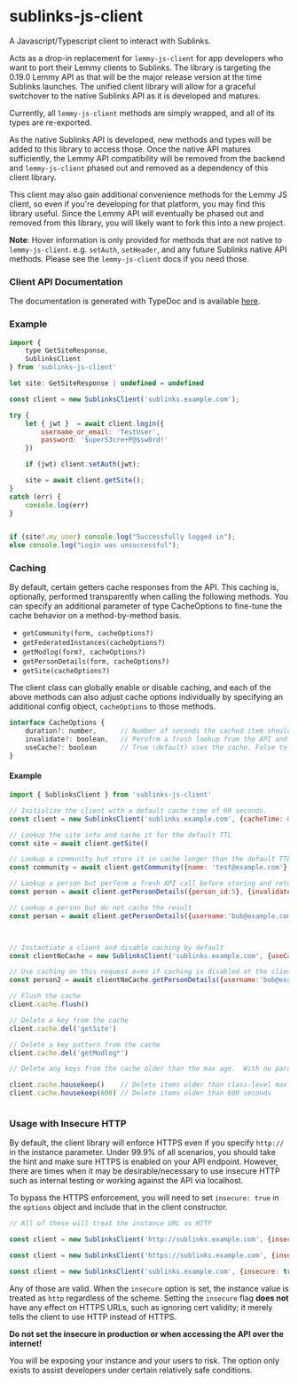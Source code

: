 # sublinks-js-client
A Javascript/Typescript client to interact with Sublinks.

Acts as a drop-in replacement for `lemmy-js-client` for app developers who want to port their Lemmy clients to Sublinks. The library is targeting the 0.19.0 Lemmy API as that will be
the major release version at the time Sublinks launches.  The unified client library will allow for a graceful switchover to the native Sublinks API as it is developed and matures.

Currently, all `lemmy-js-client` methods are simply wrapped, and all of its types are re-exported.  

As the native Sublinks API is developed, new methods and types will be added to this library to access those.  Once the native API matures sufficiently, the Lemmy API compatibility will be removed from the backend and `lemmy-js-client` phased out and removed as a dependency of this client library.

This client may also gain additional convenience methods for the Lemmy JS client, so even if you're developing for that platform, you may find this library useful. Since the Lemmy API will eventually be phased out and removed from this library, you will likely want to fork this into a new project.

**Note**: Hover information is only provided for methods that are not native to `lemmy-js-client`.  e.g. `setAuth`, `setHeader`, and any future Sublinks native API methods.  Please see the `lemmy-js-client` docs if you need those.


### Client API Documentation
The documentation is generated with TypeDoc and is available [here](https://sublinks.org/sublinks-js-client/).

### Example

```Javascript
import { 
    type GetSiteResponse,
    SublinksClient 
} from 'sublinks-js-client'

let site: GetSiteResponse | undefined = undefined

const client = new SublinksClient('sublinks.example.com');

try {
    let { jwt }  = await client.login({
        username_or_email: 'TestUser',
        password: '$uperS3cre+P@$sw0rd!'
    })

    if (jwt) client.setAuth(jwt);

    site = await client.getSite(); 
}
catch (err) {
    console.log(err)
}


if (site?.my_user) console.log("Successfully logged in");
else console.log("Login was unsuccessful");
```


### Caching
By default, certain getters cache responses from the API.  This caching is, optionally, performed transparently when calling the following methods.  You can specify an additional parameter of type CacheOptions to fine-tune the cache behavior on a method-by-method basis.

- `getCommunity(form, cacheOptions?)`
- `getFederatedInstances(cacheOptions?)`
- `getModlog(form?, cacheOptions?)`
- `getPersonDetails(form, cacheOptions?)`
- `getSite(cacheOptions?)`

The client class can globally enable or disable caching, and each of the above methods can also adjust cache options individually by specifying an additional config object, `cacheOptions` to those methods.

```Javascript
interface CacheOptions {
    duration?: number,      // Number of seconds the cached item should be considered valid
    invalidate?: boolean,   // Perofrm a fresh lookup from the API and store/return the result
    useCache?: boolean      // True (default) uses the cache. False to not store API results in cache.
}

```


#### Example
```Javascript
import { SublinksClient } from 'sublinks-js-client'

// Initialize the client with a default cache time of 60 seconds. 
const client = new SublinksClient('sublinks.example.com', {cacheTime: 60});

// Lookup the site info and cache it for the default TTL
const site = await client.getSite()     

// Lookup a community but store it in cache longer than the default TTL
const community = await client.getCommunity({name: 'test@example.com'}, {cacheTime:600})

// Lookup a person but perform a fresh API call before storing and returning the response
const person = await client.getPersonDetails({person_id:5}, {invalidate: true, cacheTime: 120})

// Lookup a person but do not cache the result
const person = await client.getPersonDetails({username:'bob@example.com'}, {useCache: false})



// Instantiate a client and disable caching by default
const clientNoCache = new SublinksClient('sublinks.example.com', {useCache: false})

// Use caching on this request even if caching is disabled at the client level
const person2 = await clientNoCache.getPersonDetails({username:'bob@example.com'}, {useCache: true, cacheTime: 120})

// Flush the cache
client.cache.flush()

// Delete a key from the cache
client.cache.del('getSite')

// Delete a key pattern from the cache
client.cache.del('getModlog*')

// Delete any keys from the cache older than the max age.  With no parameter specified, will use the `cacheTime` value specified at client instantiation time.  Can also specify a custom max age, in seconds, to flush keys older than that.

client.cache.housekeep()    // Delete items older than class-level max age
client.cache.housekeep(600) // Delete items older than 600 seconds



```



### Usage with Insecure HTTP
By default, the client library will enforce HTTPS even if you specify `http://` in the instance parameter. Under 99.9% of all scenarios, you should take the hint and make sure HTTPS is enabled on your API endpoint.  However, there are times when it may be desirable/necessary to use insecure HTTP such as internal testing or working against the API via localhost.

To bypass the HTTPS enforcement, you will need to set `insecure: true` in the `options` object and include that in the client constructor.

```Javascript
// All of these will treat the instance URL as HTTP

const client = new SublinksClient('http://sublinks.example.com', {insecure: true} );

const client = new SublinksClient('https://sublinks.example.com', {insecure: true} );

const client = new SublinksClient('sublinks.example.com', {insecure: true} );
```

Any of those are valid.  When the `insecure` option is set, the instance value is treated as `http` regardless of the scheme.  Setting the `insecure` flag **does not** have any effect on HTTPS URLs, such as ignoring cert validity; it merely tells the client to use HTTP instead of HTTPS.

**Do not set the insecure in production or when accessing the API over the internet!**

You will be exposing your instance and your users to risk. The option only exists to assist developers under certain relatively safe conditions.